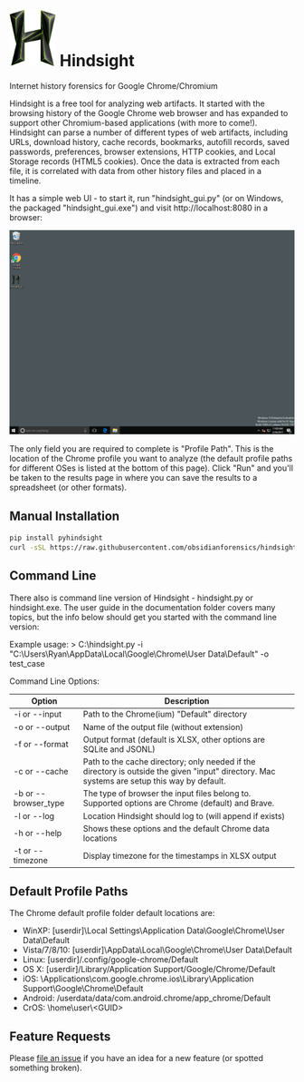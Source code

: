 <img src="./pyhindsight/static/h.png" height="100px"/> Hindsight
=========

Internet history forensics for Google Chrome/Chromium

Hindsight is a free tool for analyzing web artifacts. It started with the browsing history of the Google Chrome web browser and has expanded to support other Chromium-based applications (with more to come!). Hindsight can parse a number of different types of web artifacts, including URLs, download history, cache records, bookmarks, autofill records, saved passwords, preferences, browser extensions, HTTP cookies, and Local Storage records (HTML5 cookies). Once the data is extracted from each file, it is correlated with data from other history files and placed in a timeline.

It has a simple web UI - to start it, run "hindsight_gui.py" (or on Windows, the packaged "hindsight_gui.exe") and visit http://localhost:8080 in a browser:  

<img src="documentation/interface-v2.gif"/>

The only field you are required to complete is "Profile Path". This is the location of the Chrome profile you want to analyze (the default profile paths for different OSes is listed at the bottom of this page). Click "Run" and you'll be taken to the results page in where you can save the results to a spreadsheet (or other formats). 

## Manual Installation

```sh
pip install pyhindsight
curl -sSL https://raw.githubusercontent.com/obsidianforensics/hindsight/master/install-js.sh | sh
```

## Command Line

There also is command line version of Hindsight - hindsight.py or hindsight.exe. The user guide in the documentation folder covers many topics, but the info below should get you started with the command line version:

Example usage:  \> C:\\hindsight.py -i "C:\Users\Ryan\AppData\Local\Google\Chrome\User Data\Default" -o test_case

Command Line Options:

| Option         | Description                                             |
| -------------- | ------------------------------------------------------- |
| -i or --input  | Path to the Chrome(ium) "Default" directory |
| -o or --output | Name of the output file (without extension) |
| -f or --format | Output format (default is XLSX, other options are SQLite and JSONL) |
| -c or --cache  | Path to the cache directory; only needed if the directory is outside the given "input" directory. Mac systems are setup this way by default. |
| -b or --browser_type | The type of browser the input files belong to. Supported options are Chrome (default) and Brave.
| -l or --log	 | Location Hindsight should log to (will append if exists) |
| -h or --help   | Shows these options and the default Chrome data locations |
| -t or --timezone | Display timezone for the timestamps in XLSX output |

## Default Profile Paths

The Chrome default profile folder default locations are:
* WinXP:   \[userdir\]\Local Settings\Application Data\Google\Chrome\User Data\Default
* Vista/7/8/10: \[userdir\]\AppData\Local\Google\Chrome\User Data\Default
* Linux:   \[userdir\]/.config/google-chrome/Default
* OS X:    \[userdir\]/Library/Application Support/Google/Chrome/Default
* iOS:   \Applications\com.google.chrome.ios\Library\Application Support\Google\Chrome\Default
* Android: /userdata/data/com.android.chrome/app_chrome/Default
* CrOS: \home\user\\<GUID\>

## Feature Requests

Please [file an issue](https://github.com/obsidianforensics/hindsight/issues/new/choose) if you have an idea for a new feature (or spotted something broken).
